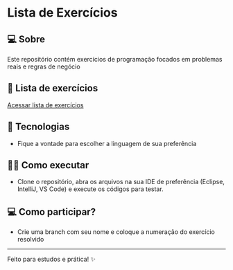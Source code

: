 # Lista de Exercícios

## 💻 Sobre

Este repositório contém exercícios de programação focados em problemas reais e regras de negócio

## 📄 Lista de exercícios

[Acessar lista de exercícios](https://docs.google.com/document/d/15DuA7ehopFIxhnEh_g1KJOfvP9gCtfguOYClaI4qb-g/edit?usp=sharing)

## 🚀 Tecnologias

- Fique a vontade para escolher a linguagem de sua preferência

## 🧑‍💻 Como executar

- Clone o repositório, abra os arquivos na sua IDE de preferência (Eclipse, IntelliJ, VS Code) e execute os códigos para testar.

## 💻 Como participar?

- Crie uma branch com seu nome e coloque a numeração do exercício resolvido

---

Feito para estudos e prática! ✨

